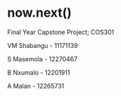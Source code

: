 # now.next()
Final Year Capstone Project; COS301

VM Shabangu - 11171139 

S Masemola - 12270467 

B Nxumalo - 12201911 

A Malan - 12265731 

